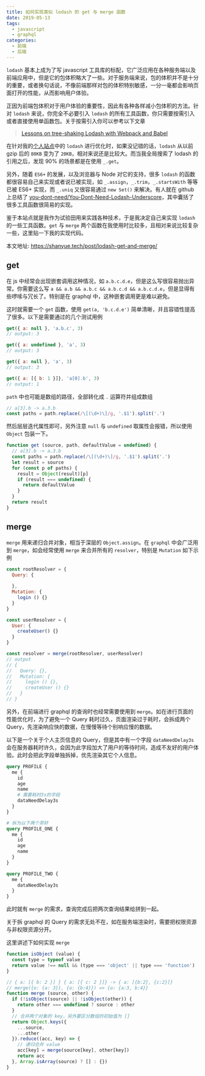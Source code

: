 ```yaml
---
title: 如何实现类似 lodash 的 get 与 merge 函数
date: 2019-05-13
tags:
  - javascript
  - graphql
categories:
  - 前端
  - 后端
---
```


`lodash` 基本上成为了写 javascript 工具库的标配，它广泛应用在各种服务端以及前端应用中，但是它的包体积略大了一些。对于服务端来说，包的体积并不是十分的重要，或者换句话说，不像前端那样对包的体积特别敏感，一分一毫都会影响页面打开的性能，从而影响用户体验。

正因为前端包体积对于用户体验的重要性，因此有各种各样减小包体积的方法。针对 `lodash` 来说，你完全不必要引入 `lodash` 的所有工具函数，你只需要按需引入或者直接使用单函数包。关于按需引入你可以参考以下文章

> [Lessons on tree-shaking Lodash with Webpack and Babel](https://www.azavea.com/blog/2019/03/07/lessons-on-tree-shaking-lodash/)

在针对我的[个人站点](https://shici.xiange.tech)中的 `lodash` 进行优化时，如果没记错的话，`lodash` 从以前 gzip 后的 `80KB` 变为了 `20KB`，相对来说还是比较大。而当我全局搜索了 lodash 的引用之后，发现 90% 的场景都是在使用 `_.get`。

另外，随着 `ES6+` 的发展，以及浏览器与 Node 对它的支持，很多 `lodash` 的函数都很容易自己来实现或者说已被实现，如 `_.assign`，`_.trim`，`_.startsWith` 等等已被 ES6+ 实现，而 `_.uniq` 又很容易通过 `new Set()` 来解决。有人就在 github 上总结了 [you-dont-need/You-Dont-Need-Lodash-Underscore](https://github.com/you-dont-need/You-Dont-Need-Lodash-Underscore)，其中囊括了很多工具函数很简易的实现。

<!--more-->

鉴于本站点就是我作为试验田用来实践各种技术，于是我决定自己来实现 `lodash` 的一些工具函数。`get` 与 `merge` 两个函数在我使用时比较多，且相对来说比较复杂一些，这里贴一下我的实现代码。

本文地址: <https://shanyue.tech/post/lodash-get-and-merge/>

## get

在 js 中经常会出现嵌套调用这种情况，如 `a.b.c.d.e`，但是这么写很容易抛出异常。你需要这么写 `a && a.b && a.b.c && a.b.c.d && a.b.c.d.e`，但是显得有些啰嗦与冗长了。特别是在 graphql 中，这种嵌套调用更是难以避免。

这时就需要一个 `get` 函数，使用 `get(a, 'b.c.d.e')` 简单清晰，并且容错性提高了很多。以下是需要通过的几个测试用例

``` javascript
get({ a: null }, 'a.b.c', 3)
// output: 3

get({ a: undefined }, 'a', 3)
// output: 3

get({ a: null }, 'a', 3)
// output: 3

get({ a: [{ b: 1 }]}, 'a[0].b', 3)
// output: 1
```

`path` 中也可能是数组的路径，全部转化成 `.` 运算符并组成数组

``` javascript
// a[3].b -> a.3.b
const paths = path.replace(/\[(\d+)\]/g, '.$1').split('.')
```

然后层层迭代属性即可，另外注意 `null` 与 `undefined` 取属性会报错，所以使用 `Object` 包装一下。

``` javascript
function get (source, path, defaultValue = undefined) {
  // a[3].b -> a.3.b
  const paths = path.replace(/\[(\d+)\]/g, '.$1').split('.')
  let result = source
  for (const p of paths) {
    result = Object(result)[p]
    if (result === undefined) {
      return defaultValue
    }
  }
  return result
}
```


## merge

`merge` 用来递归合并对象，相当于深层的 `Object.assign`。在 `graphql` 中会广泛用到 `merge`，如会经常使用 `merge` 来合并所有的 `resolver`，特别是 `Mutation` 如下示例

``` javascript
const rootResolver = {
  Query: {
  
  },
  Mutation: {
    login () {}
  }
}

const userResolver = {
  User: {
    createUser() {}
  }
}

const resolver = merge(rootResolver, userResolver)
// output
// {
//   Query: {},
//   Mutation: {
//     login () {},
//     createUser () {}
//   }
// }
```

另外，在前端进行 graphql 的查询时也经常需要使用到 `merge`。如在进行页面的性能优化时，为了避免一个 Query 耗时过久，页面渲染过于耗时，会拆成两个 Query，先渲染响应快的数据，在慢慢等待个别响应慢的数据。

以下是一个关于个人主页信息的 Query，但是其中有一个字段 `dataNeedDelay3s` 会在服务器耗时许久，会因为此字段加大了用户的等待时间，造成不友好的用户体验。此时会把此字段单独拆掉，优先渲染其它个人信息。

``` graphql
query PROFILE {
  me {
    id
    age
    name
    # 需要耗时3s的字段
    dataNeedDelay3s
  }
}

# 拆为以下两个茶轩
query PROFILE_ONE {
  me {
    id
    age
    name
  }
}

query PROFILE_TWO {
  me {
    dataNeedDelay3s
  }
}
```

此时就有 `merge` 的需求，查询完成后把两次查询结果给拼到一起。

关于拆 graphql 的 Query 的需求无处不在，如在服务端渲染时，需要把权限资源与非权限资源分开。

这里讲述下如何实现 `merge`

``` javascript
function isObject (value) {
  const type = typeof value
  return value !== null && (type === 'object' || type === 'function')
}

// { a: [{ b: 2 }] } { a: [{ c: 2 }]} -> { a: [{b:2}, {c:2}]}
// merge({o: {a: 3}}, {o: {b:4}}) => {o: {a:3, b:4}}
function merge (source, other) {
  if (!isObject(source) || !isObject(other)) {
    return other === undefined ? source : other
  }
  // 合并两个对象的 key，另外要区分数组的初始值为 []
  return Object.keys({
    ...source,
    ...other
  }).reduce((acc, key) => {
    // 递归合并 value
    acc[key] = merge(source[key], other[key])
    return acc
  }, Array.isArray(source) ? [] : {})
}
```
